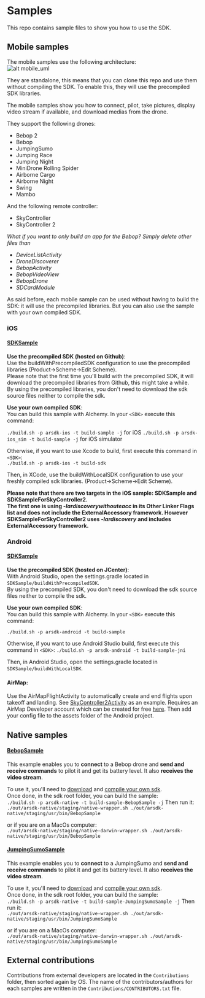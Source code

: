 Samples
=======
This repo contains sample files to show you how to use the SDK. 

Mobile samples
---------------

The mobile samples use the following architecture:<br/> 
![alt mobile_uml](https://raw.githubusercontent.com/Parrot-Developers/Samples/master/Android/uml/mobile_uml_classes.png)

They are standalone, this means that you can clone this repo and use them without compiling the SDK. To enable this, they will use the precompiled SDK libraries.

The mobile samples show you how to connect, pilot, take pictures, display video stream if available, and download medias from the drone.

They support the following drones:

* Bebop 2
* Bebop 
* JumpingSumo 
* Jumping Race
* Jumping Night
* MiniDrone Rolling Spider
* Airborne Cargo
* Airborne Night
* Swing
* Mambo

And the following remote controller:

* SkyController
* SkyController 2


*What if you want to only build an app for the Bebop?
Simply delete other files than*

* *DeviceListActivity*
* *DroneDiscoverer*
* *BebopActivity*
* *BebopVideoView*
* *BebopDrone*
* *SDCardModule*

As said before, each mobile sample can be used without having to build the SDK: it will use the precompiled libraries. But you can also use the sample with your own compiled SDK.

### iOS
#### [SDKSample](https://github.com/ARDroneSDK3/Samples/tree/master/iOS/SDKSample)
**Use the precompiled SDK (hosted on Github)**:<br/>
Use the buildWithPrecompiledSDK configuration to use the precompiled libraries (Product->Scheme->Edit Scheme).<br/>
Please note that the first time you'll build with the precompiled SDK, it will download the precompiled libraries from Github, this might take a while.<br/>
By using the precompiled libraries, you don't need to download the sdk source files neither to compile the sdk.

**Use your own compiled SDK**:<br/>
You can build this sample with Alchemy. In your `<SDK>` execute this command:

`./build.sh -p arsdk-ios -t build-sample -j` for iOS
`./build.sh -p arsdk-ios_sim -t build-sample -j` for iOS simulator

Otherwise, if you want to use Xcode to build, first execute this command in `<SDK>`:<br/>
`./build.sh -p arsdk-ios -t build-sdk`<br/>

Then, in XCode, use the buildWithLocalSDK configuration to use your freshly compiled sdk  libraries. (Product->Scheme->Edit Scheme).

**Please note that there are two targets in the iOS sample: SDKSample and SDKSampleForSkyController2.<br/>The first one is using *-lardiscoverywithouteacc* in its Other Linker Flags list and does not include the ExternalAccessory framework. However SDKSampleForSkyController2 uses *-lardiscovery* and includes ExternalAccessory framework.**

### Android
#### [SDKSample](https://github.com/ARDroneSDK3/Samples/tree/master/Android/SDKSample)

**Use the precompiled SDK (hosted on JCenter)**:<br/>
With Android Studio, open the settings.gradle located in `SDKSample/buildWithPrecompiledSDK`.<br/>
By using the precompiled SDK, you don't need to download the sdk source files neither to compile the sdk. 

**Use your own compiled SDK**:<br/>
You can build this sample with Alchemy. In your `<SDK>` execute this command:

`./build.sh -p arsdk-android -t build-sample`

Otherwise, if you want to use Android Studio build, first execute this command in `<SDK>`:
`./build.sh -p arsdk-android -t build-sample-jni`

Then, in Android Studio, open the settings.gradle located in `SDKSample/buildWithLocalSDK`.

#### AirMap:

Use the AirMapFlightActivity to automatically create and end flights upon takeoff and landing. See [SkyController2Activity](https://github.com/airmap/Samples/blob/develop/Android/SDKSample/app/src/main/java/com/parrot/sdksample/activity/SkyController2Activity.java) as an example. Requires an AirMap Developer account which can be created for free [here](https://dashboard.airmap.io/developer/). Then add your config file to the assets folder of the Android project.<br/>

Native samples
---------------

#### [BebopSample](https://github.com/ARDroneSDK3/Samples/tree/master/Unix/BebopSample)
This example enables you to **connect** to a Bebop drone and **send and receive commands** to pilot it and get its battery level. It also **receives the video stream**. <br/>

To use it, you'll need to [download](http://developer.parrot.com/docs/SDK3/#download-all-sources) and [compile your own sdk](http://developer.parrot.com/docs/SDK3/#how-to-build-the-sdk).<br/>
Once done, in the sdk root folder, you can build the sample:<br/>
`./build.sh -p arsdk-native -t build-sample-BebopSample -j`
Then run it:<br/>
`./out/arsdk-native/staging/native-wrapper.sh ./out/arsdk-native/staging/usr/bin/BebopSample`

or if you are on a MacOs computer:<br/>
`./out/arsdk-native/staging/native-darwin-wrapper.sh ./out/arsdk-native/staging/usr/bin/BebopSample`

#### [JumpingSumoSample](https://github.com/ARDroneSDK3/Samples/tree/master/Unix/JumpingSumoSample)
This example enables you to **connect** to a JumpingSumo and **send and receive commands** to pilot it and get its battery level. It also **receives the video stream**. <br/>

To use it, you'll need to [download](http://developer.parrot.com/docs/SDK3/#download-all-sources) and [compile your own sdk](http://developer.parrot.com/docs/SDK3/#how-to-build-the-sdk).<br/>
Once done, in the sdk root folder, you can build the sample:<br/>
`./build.sh -p arsdk-native -t build-sample-JumpingSumoSample -j`
Then run it:<br/>
`./out/arsdk-native/staging/native-wrapper.sh ./out/arsdk-native/staging/usr/bin/JumpingSumoSample`

or if you are on a MacOs computer:<br/>
`./out/arsdk-native/staging/native-darwin-wrapper.sh ./out/arsdk-native/staging/usr/bin/JumpingSumoSample`

External contributions
----------------------
Contributions from external developers are located in the `Contributions` folder, then sorted again by OS.
The name of the contributors/authors for each samples are written in the `Contributions/CONTRIBUTORS.txt` file.
